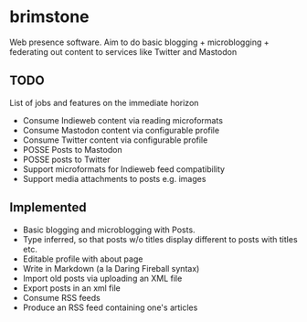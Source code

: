 # brimstone
Web presence software. Aim to do basic blogging + microblogging + federating out content to services like Twitter and Mastodon

## TODO
List of jobs and features on the immediate horizon

* Consume Indieweb content via reading microformats
* Consume Mastodon content via configurable profile
* Consume Twitter content via configurable profile
* POSSE Posts to Mastodon
* POSSE posts to Twitter
* Support microformats for Indieweb feed compatibility
* Support media attachments to posts e.g. images

## Implemented
* Basic blogging and microblogging with Posts.
* Type inferred, so that posts w/o titles display different to posts with titles etc.
* Editable profile with about page
* Write in Markdown (a la Daring Fireball syntax)
* Import old posts via uploading an XML file
* Export posts in an xml file
* Consume RSS feeds
* Produce an RSS feed containing one's articles
